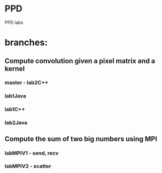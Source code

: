 # PPD
PPD labs

# branches:

## Compute convolution given a pixel matrix and a kernel
### master - lab2C++
### lab1Java
### lab1C++
### lab2Java

## Compute the sum of two big numbers using MPI
### labMPIV1 - send, recv
### labMPIV2 - scatter
